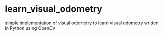 # learn_visual_odometry
simple implementation of visual odometry to learn visual odometry written in Python using OpenCV
